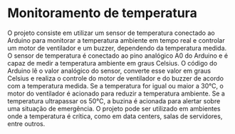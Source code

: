 # Monitoramento de temperatura

O projeto consiste em utilizar um sensor de temperatura conectado ao Arduino para monitorar a temperatura ambiente em tempo real e controlar um motor de ventilador e um buzzer, dependendo da temperatura medida. O sensor de temperatura é conectado ao pino analógico A0 do Arduino e é capaz de medir a temperatura ambiente em graus Celsius. O código do Arduino lê o valor analógico do sensor, converte esse valor em graus Celsius e realiza o controle do motor de ventilador e do buzzer de acordo com a temperatura medida. Se a temperatura for igual ou maior a 30°C, o motor do ventilador é acionado para reduzir a temperatura ambiente. Se a temperatura ultrapassar os 50°C, a buzina é acionada para alertar sobre uma situação de emergência. O projeto pode ser utilizado em ambientes onde a temperatura é crítica, como em data centers, salas de servidores, entre outros.
